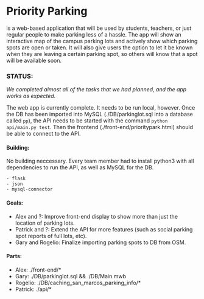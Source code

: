 # Priority Parking

is a web-based application that will be used by students, teachers, or just 
regular people to make parking less of a hassle. The app will show an 
interactive map of the campus parking lots and actively show which parking spots 
are open or taken. It will also give users the option to let it be known when 
they are leaving a certain parking spot, so others will know that a spot will 
be available soon.

### STATUS:

*We completed almost all of the tasks that we had planned, and the app works as
expected.*

The web app is currently complete. It needs to be run local, however. Once the DB
has been imported into MySQL (./DB/parkinglot.sql into a database called `pp`), 
the API needs to be started with the command `python api/main.py test`. Then the 
frontend (./front-end/prioritypark.html) should be able to connect to the API.

#### Building:

No building neccessary. Every team member had to install python3 with all
dependencies to run the API, as well as MySQL for the DB. 

    - flask
    - json
    - mysql-connector
    

#### Goals:

- Alex and ?: Improve front-end display to show more than just the location of 
    parking lots.
- Patrick and ?: Extend the API for more features (such as social parking spot 
    reports of full lots, etc).
- Gary and Rogelio: Finalize importing parking spots to DB from OSM.

#### Parts:

- Alex: ./front-end/*
- Gary: ./DB/parkinglot.sql && ./DB/Main.mwb
- Rogelio: ./DB/caching_san_marcos_parking_info/*
- Patrick: ./api/*
